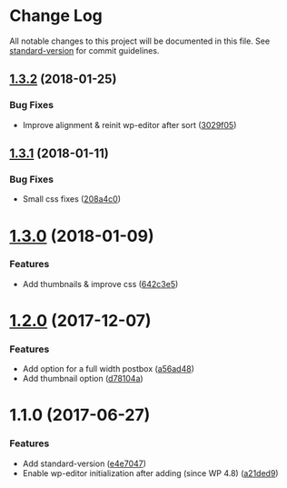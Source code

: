 # Change Log

All notable changes to this project will be documented in this file. See [standard-version](https://github.com/conventional-changelog/standard-version) for commit guidelines.

<a name="1.3.2"></a>
## [1.3.2](https://github.com/Corjen/wordpress-pageblocks/compare/v1.3.1...v1.3.2) (2018-01-25)


### Bug Fixes

* Improve alignment & reinit wp-editor after sort ([3029f05](https://github.com/Corjen/wordpress-pageblocks/commit/3029f05))



<a name="1.3.1"></a>
## [1.3.1](https://github.com/Corjen/wordpress-pageblocks/compare/v1.3.0...v1.3.1) (2018-01-11)


### Bug Fixes

* Small css fixes ([208a4c0](https://github.com/Corjen/wordpress-pageblocks/commit/208a4c0))



<a name="1.3.0"></a>
# [1.3.0](https://github.com/Corjen/wordpress-pageblocks/compare/v1.2.0...v1.3.0) (2018-01-09)


### Features

* Add thumbnails & improve css ([642c3e5](https://github.com/Corjen/wordpress-pageblocks/commit/642c3e5))



<a name="1.2.0"></a>
# [1.2.0](https://github.com/Corjen/wordpress-pageblocks/compare/v1.1.0...v1.2.0) (2017-12-07)


### Features

* Add option for a full width postbox ([a56ad48](https://github.com/Corjen/wordpress-pageblocks/commit/a56ad48))
* Add thumbnail option ([d78104a](https://github.com/Corjen/wordpress-pageblocks/commit/d78104a))



<a name="1.1.0"></a>
# 1.1.0 (2017-06-27)


### Features

* Add standard-version ([e4e7047](https://github.com/Corjen/wordpress-pageblocks/commit/e4e7047))
* Enable wp-editor initialization after adding (since WP 4.8) ([a21ded9](https://github.com/Corjen/wordpress-pageblocks/commit/a21ded9))
